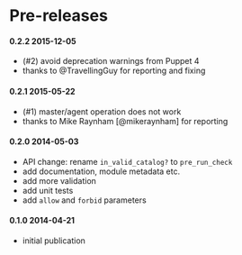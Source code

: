# Pre-releases

#### 0.2.2 2015-12-05

 * (#2) avoid deprecation warnings from Puppet 4
  * thanks to @TravellingGuy for reporting and fixing

#### 0.2.1 2015-05-22

 * (#1) master/agent operation does not work
  * thanks to Mike Raynham [@mikeraynham] for reporting

#### 0.2.0 2014-05-03

 * API change: rename `in_valid_catalog?` to `pre_run_check`
 * add documentation, module metadata etc.
 * add more validation
 * add unit tests
 * add `allow` and `forbid` parameters

#### 0.1.0 2014-04-21

 * initial publication
